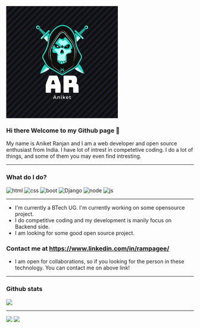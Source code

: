 <img src="/AR.png" alt="Banner" width="300" height="300" align="middle" />

### Hi there Welcome to my Github page 👋

My name is Aniket Ranjan and I am a web developer and open source enthusiast from India. I have lot of intrest in competetive coding. I do a lot of things, and some of them you may even find intresting. 

---

### What do I do?
<p>
<img src="https://img.shields.io/badge/HTML-E34F26?logo=html5&logoColor=white&style-the-badge" alt="html"  />
  
<img src="https://img.shields.io/badge/CSS-ffcccc?logo=css3&logoColor=white&style-the-badge" alt="css"  />

<img src="https://img.shields.io/badge/BootStrap-003b5f?logo=bootstrap&logoColor=white&style-the-badge" alt="boot"  />

<img src="https://img.shields.io/badge/Django-092e20?logo=django&logoColor=white&style-the-badge" alt="Django"  />

<img src="https://img.shields.io/badge/NodeJS-303030?logo=node&logoColor=white&style-the-badge" alt="node"  />

<img src="https://img.shields.io/badge/JavaScript-F7DF1E?logo=javascript&logoColor=white&style-the-badge" alt="js"  />
</p>


 ---
 - I'm currently a BTech UG. I'm currently working on some opensource project.
 - I do competitive coding and my development is manily focus on Backend side.
 - I am looking for some good open source project.
 
 ### Contact me at https://www.linkedin.com/in/rampagee/
 
 - I am open for collaborations, so if you looking for the person in these technology. You can contact me on above link!
 
 ---
 
 ### Github stats
 
<img align="center" src="https://github-readme-stats.vercel.app/api?username=Aniket118&count_private=true&title_color=FD9047&icon_color=FD9047&text_color=0C2233&custom_title=Aniket+Ranjan's+GitHub+Stats"/>

---

<p>
<img  src="https://github-readme-stats.vercel.app/api/top-langs?username=Aniket118&count_private=true&title_color=FD9047&icon_color=FD9047&text_color=0C2233&custom_title=Aniket+Ranjan's+GitHub+Stats"/>

<img  src="https://github-readme-stats.vercel.app/api/wakatime?username=Rampagee&count_private=true&title_color=FD9047&icon_color=FD9047&text_color=0C2233&custom_title=Aniket+Ranjan's+GitHub+Stats"/>
</p>
